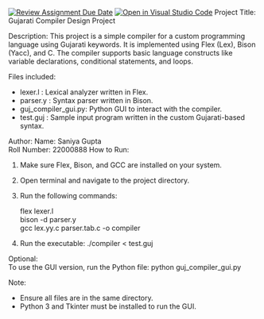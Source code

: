 [![Review Assignment Due Date](https://classroom.github.com/assets/deadline-readme-button-22041afd0340ce965d47ae6ef1cefeee28c7c493a6346c4f15d667ab976d596c.svg)](https://classroom.github.com/a/bPoO8GTw)
[![Open in Visual Studio Code](https://classroom.github.com/assets/open-in-vscode-2e0aaae1b6195c2367325f4f02e2d04e9abb55f0b24a779b69b11b9e10269abc.svg)](https://classroom.github.com/online_ide?assignment_repo_id=19532268&assignment_repo_type=AssignmentRepo)
Project Title: Gujarati Compiler Design Project

Description:
This project is a simple compiler for a custom programming language using Gujarati keywords. It is implemented using Flex (Lex), Bison (Yacc), and C. The compiler supports basic language constructs like variable declarations, conditional statements, and loops.

Files included:
- lexer.l            : Lexical analyzer written in Flex.
- parser.y           : Syntax parser written in Bison.
- guj_compiler_gui.py: Python GUI to interact with the compiler.
- test.guj           : Sample input program written in the custom Gujarati-based syntax.

Author:
Name: Saniya Gupta  
Roll Number: 22000888
How to Run:
1. Make sure Flex, Bison, and GCC are installed on your system.
2. Open terminal and navigate to the project directory.
3. Run the following commands:

   flex lexer.l  
   bison -d parser.y  
   gcc lex.yy.c parser.tab.c -o compiler

4. Run the executable:
   ./compiler < test.guj

Optional:  
To use the GUI version, run the Python file:
   python guj_compiler_gui.py

Note:
- Ensure all files are in the same directory.
- Python 3 and Tkinter must be installed to run the GUI.


